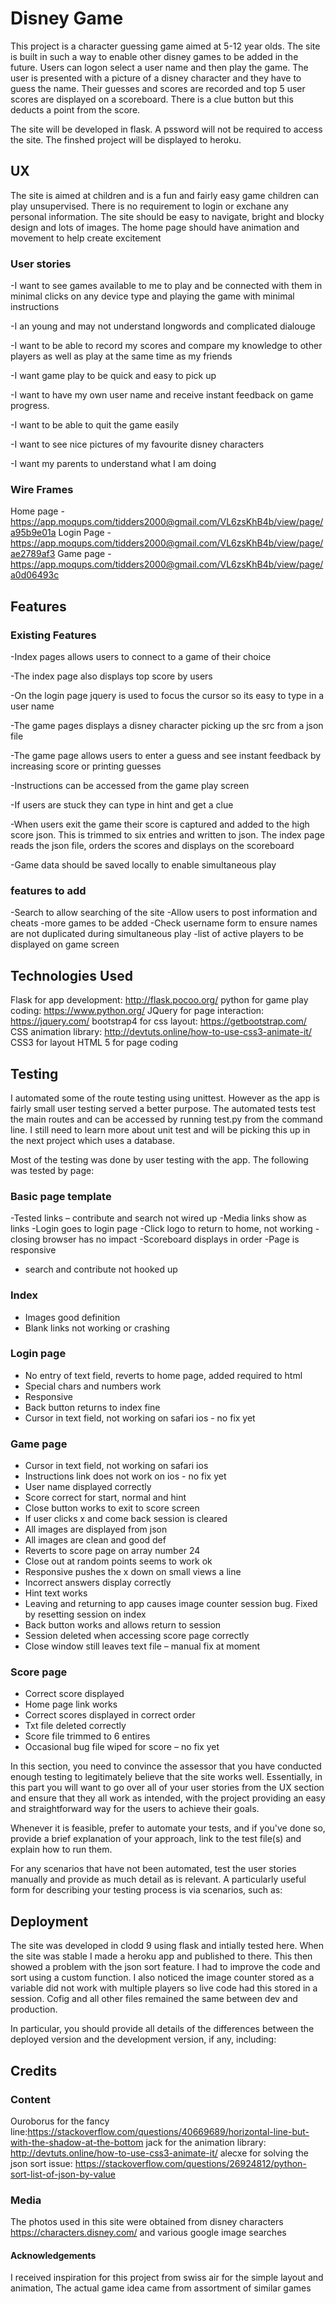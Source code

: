 # Disney Game

This project is a character guessing game aimed at 5-12 year olds. The site is built in such a way to enable other disney games to be added in the future. Users can logon select a user name and then play the game. The user is presented with a picture of a disney character and they have to guess the name. Their guesses and scores are recorded and top 5 user scores are displayed on a scoreboard. There is a clue button but this deducts a point from the score.

The site will be developed in flask. A pssword will not be required to access the site. The finshed project will be displayed to heroku.


## UX
The site is aimed at children and is a fun and fairly easy game children can play unsupervised. There is no requirement to login or exchane any personal information. The site should be easy to navigate, bright and blocky design and lots of images. The home page should have animation and movement to help create excitement

### User stories

-I want to see games available to me to play and be connected with them in minimal clicks on any device type and playing the game with minimal instructions

-I an young and may not understand longwords and complicated dialouge

-I want to be able to record my scores and compare my knowledge to other players as well as play at the same time as my friends

-I want game play to be quick and easy to pick up

-I want to have my own user name and receive instant feedback on game progress.

-I want to be able to quit the game easily

-I want to see nice pictures of my favourite disney characters

-I want my parents to understand what I am doing

### Wire Frames
Home page - https://app.moqups.com/tidders2000@gmail.com/VL6zsKhB4b/view/page/a95b9e01a
Login Page - https://app.moqups.com/tidders2000@gmail.com/VL6zsKhB4b/view/page/ae2789af3
Game page - https://app.moqups.com/tidders2000@gmail.com/VL6zsKhB4b/view/page/a0d06493c




## Features

### Existing Features
-Index pages allows users to connect to a game of their choice

-The index page also displays top score by users

-On the login page jquery is used to focus the cursor so its easy to type in a user name

-The game pages displays a disney character picking up the src from a json file

-The game page allows users to enter a guess and see instant feedback by increasing score or printing guesses

-Instructions can be accessed from the game play screen

-If users are stuck they can type in hint and get a clue

-When users exit the game their score is captured and added to the high score json. This is trimmed to six entries and written to json. The index page reads the json file, orders the scores and displays on the scoreboard

-Game data should be saved locally to enable simultaneous play

### features to add

-Search to allow searching of the site
-Allow users to post information and cheats
-more games to be added
-Check username form to ensure names are not duplicated during simultaneous play
-list of active players to be displayed on game screen



## Technologies Used
Flask for app development: http://flask.pocoo.org/
python for game play coding: https://www.python.org/
JQuery for page interaction: https://jquery.com/
bootstrap4 for css layout: https://getbootstrap.com/
CSS animation library: http://devtuts.online/how-to-use-css3-animate-it/
CSS3 for layout
HTML 5 for page coding


## Testing

I automated some of the route testing using unittest. However as the app is fairly small user testing served a better purpose. The automated tests test the main routes and can be accessed by running test.py from the command line. I still need to learn more about unit test and will be picking this up in the next project which uses a database.

Most of the testing was done by user testing with the app. The following was tested by page:

### Basic page template
-Tested links – contribute and search not wired up 
-Media links show as links
-Login goes to login page 
-Click logo to return to home, not working
-closing browser has no impact
-Scoreboard displays in order
-Page is responsive
- search and contribute not hooked up


### Index
- Images good definition
- Blank links not working or crashing

### Login page
- No entry of text field, reverts to home page, added required to html
- Special chars and numbers work
- Responsive
- Back button returns to index fine 
- Cursor in text field, not working on safari ios - no fix yet

### Game page
- Cursor in text field, not working on safari ios
- Instructions link does not work on ios - no fix yet
- User name displayed correctly
- Score correct for start, normal and hint
- Close button works to exit to score screen
- If user clicks x and come back session is cleared
- All images are displayed from json
- All images are clean and good def
- Reverts to score page on array number 24 
- Close out at random points seems to work ok
- Responsive pushes the x down on small views a line
- Incorrect answers display correctly
- Hint text works
- Leaving and returning to app causes image counter session bug. Fixed by resetting session on index
- Back button works and allows return to session
- Session deleted when accessing score page correctly
- Close window still leaves text file – manual fix at moment

### Score page
- Correct score displayed
- Home page link works
- Correct scores displayed in correct order
- Txt file deleted correctly
- Score file trimmed to 6 entires
- Occasional bug file wiped for score – no fix yet

In this section, you need to convince the assessor that you have conducted enough testing to legitimately believe that the site works well. Essentially, in this part you will want to go over all of your user stories from the UX section and ensure that they all work as intended, with the project providing an easy and straightforward way for the users to achieve their goals.

Whenever it is feasible, prefer to automate your tests, and if you've done so, provide a brief explanation of your approach, link to the test file(s) and explain how to run them.

For any scenarios that have not been automated, test the user stories manually and provide as much detail as is relevant. A particularly useful form for describing your testing process is via scenarios, such as:





## Deployment
The site was developed in clodd 9 using flask and intially tested here. When the site was stable I made a heroku app and published to there. This then showed a problem with the json sort feature. I had to improve the code and sort using a custom function. I also noticed the image counter stored as a variable did not work with multiple players so live code had this stored in a session. Cofig and all other files remained the same between dev and production.

In particular, you should provide all details of the differences between the deployed version and the development version, if any, including:


## Credits
### Content
Ouroborus for the fancy line:https://stackoverflow.com/questions/40669689/horizontal-line-but-with-the-shadow-at-the-bottom
jack for the animation library: http://devtuts.online/how-to-use-css3-animate-it/
alecxe for solving the json sort issue: https://stackoverflow.com/questions/26924812/python-sort-list-of-json-by-value

### Media
The photos used in this site were obtained from  disney characters https://characters.disney.com/ and various google image searches

#### Acknowledgements
I received inspiration for this project from swiss air for the simple layout and animation, The actual game idea came from assortment of similar games